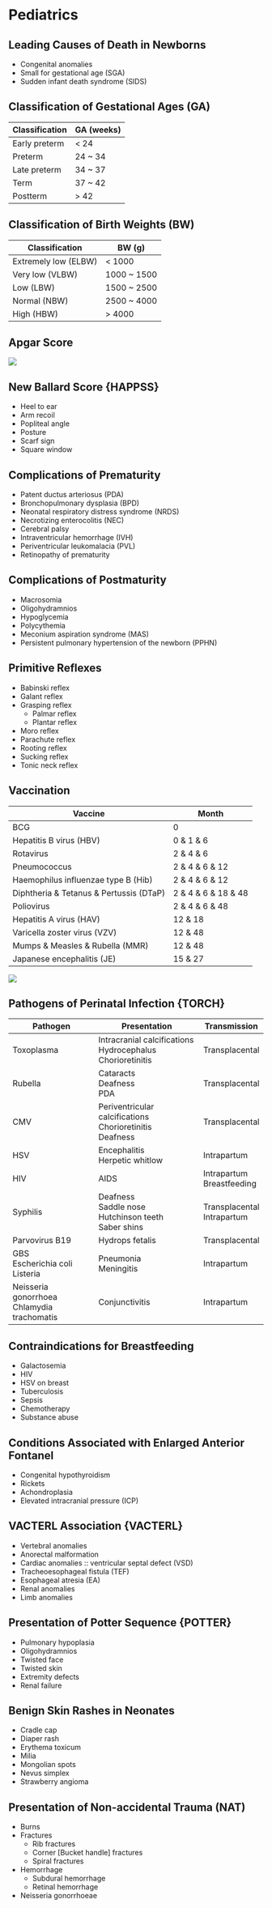 # Pediatrics

## Leading Causes of Death in Newborns

- Congenital anomalies
- Small for gestational age (SGA)
- Sudden infant death syndrome (SIDS)

## Classification of Gestational Ages (GA)

|Classification|GA (weeks)|
|-|-|
|Early preterm|< 24|
|Preterm|24 ~ 34|
|Late preterm|34 ~ 37|
|Term|37 ~ 42|
|Postterm|> 42|

## Classification of Birth Weights (BW)

|Classification|BW (g)|
|-|-|
|Extremely low (ELBW)|< 1000|
|Very low (VLBW)|1000 ~ 1500|
|Low (LBW)|1500 ~ 2500|
|Normal (NBW)|2500 ~ 4000|
|High (HBW)|> 4000|

## Apgar Score

![](../Figures/Apgar%20Score.jpg)

## New Ballard Score {HAPPSS}

- Heel to ear
- Arm recoil
- Popliteal angle
- Posture
- Scarf sign
- Square window

## Complications of Prematurity

- Patent ductus arteriosus (PDA)
- Bronchopulmonary dysplasia (BPD)
- Neonatal respiratory distress syndrome (NRDS)
- Necrotizing enterocolitis (NEC)
- Cerebral palsy
- Intraventricular hemorrhage (IVH)
- Periventricular leukomalacia (PVL)
- Retinopathy of prematurity

## Complications of Postmaturity

- Macrosomia
- Oligohydramnios
- Hypoglycemia
- Polycythemia
- Meconium aspiration syndrome (MAS)
- Persistent pulmonary hypertension of the newborn (PPHN)

## Primitive Reflexes

- Babinski reflex
- Galant reflex
- Grasping reflex
  - Palmar reflex
  - Plantar reflex
- Moro reflex
- Parachute reflex
- Rooting reflex
- Sucking reflex
- Tonic neck reflex

## Vaccination

|Vaccine|Month|
|-|-|
|BCG|0|
|Hepatitis B virus (HBV)|0 & 1 & 6|
|Rotavirus|2 & 4 & 6|
|Pneumococcus|2 & 4 & 6 & 12|
|Haemophilus influenzae type B (Hib)|2 & 4 & 6 & 12|
|Diphtheria & Tetanus & Pertussis (DTaP)|2 & 4 & 6 & 18 & 48|
|Poliovirus|2 & 4 & 6 & 48|
|Hepatitis A virus (HAV)|12 & 18|
|Varicella zoster virus (VZV)|12 & 48|
|Mumps & Measles & Rubella (MMR)|12 & 48|
|Japanese encephalitis (JE)|15 & 27|

![](../Figures/Childhood%20Immunization.gif)

## Pathogens of Perinatal Infection {TORCH}

|Pathogen|Presentation|Transmission|
|-|-|-|
|Toxoplasma|Intracranial calcifications<br>Hydrocephalus<br>Chorioretinitis|Transplacental|
|Rubella|Cataracts<br>Deafness<br>PDA|Transplacental|
|CMV|Periventricular calcifications<br>Chorioretinitis<br>Deafness|Transplacental|
|HSV|Encephalitis<br>Herpetic whitlow|Intrapartum|
|HIV|AIDS|Intrapartum<br>Breastfeeding|
|Syphilis|Deafness<br>Saddle nose<br>Hutchinson teeth<br>Saber shins|Transplacental<br>Intrapartum|
|Parvovirus B19|Hydrops fetalis|Transplacental|
|GBS<br>Escherichia coli<br>Listeria|Pneumonia<br>Meningitis|Intrapartum|
|Neisseria gonorrhoea<br>Chlamydia trachomatis|Conjunctivitis|Intrapartum|

## Contraindications for Breastfeeding

- Galactosemia
- HIV
- HSV on breast
- Tuberculosis
- Sepsis
- Chemotherapy
- Substance abuse

## Conditions Associated with Enlarged Anterior Fontanel

- Congenital hypothyroidism
- Rickets
- Achondroplasia
- Elevated intracranial pressure (ICP)

## VACTERL Association {VACTERL}

- Vertebral anomalies
- Anorectal malformation
- Cardiac anomalies :: ventricular septal defect (VSD)
- Tracheoesophageal fistula (TEF)
- Esophageal atresia (EA)
- Renal anomalies
- Limb anomalies

## Presentation of Potter Sequence {POTTER}

- Pulmonary hypoplasia
- Oligohydramnios
- Twisted face
- Twisted skin
- Extremity defects
- Renal failure

## Benign Skin Rashes in Neonates

- Cradle cap
- Diaper rash
- Erythema toxicum
- Milia
- Mongolian spots
- Nevus simplex
- Strawberry angioma

## Presentation of Non-accidental Trauma (NAT)

- Burns
- Fractures
  - Rib fractures
  - Corner [Bucket handle] fractures
  - Spiral fractures
- Hemorrhage
  - Subdural hemorrhage
  - Retinal hemorrhage
- Neisseria gonorrhoeae
